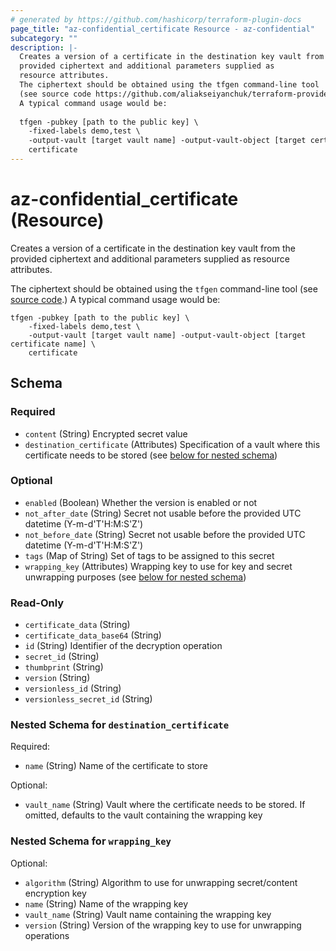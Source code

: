 ```yaml
---
# generated by https://github.com/hashicorp/terraform-plugin-docs
page_title: "az-confidential_certificate Resource - az-confidential"
subcategory: ""
description: |-
  Creates a version of a certificate in the destination key vault from the
  provided ciphertext and additional parameters supplied as
  resource attributes.
  The ciphertext should be obtained using the tfgen command-line tool
  (see source code https://github.com/aliakseiyanchuk/terraform-provider-az-confidential.)
  A typical command usage would be:
  
  tfgen -pubkey [path to the public key] \
  	-fixed-labels demo,test \
  	-output-vault [target vault name] -output-vault-object [target certificate name] \
  	certificate
---
```


# az-confidential_certificate (Resource)

Creates a version of a certificate in the destination key vault from the
provided ciphertext and additional parameters supplied as
resource attributes.

The ciphertext should be obtained using the `tfgen` command-line tool
(see [source code](https://github.com/aliakseiyanchuk/terraform-provider-az-confidential).)
A typical command usage would be:
```shell
tfgen -pubkey [path to the public key] \
	-fixed-labels demo,test \
	-output-vault [target vault name] -output-vault-object [target certificate name] \
	certificate
```



<!-- schema generated by tfplugindocs -->
## Schema

### Required

- `content` (String) Encrypted secret value
- `destination_certificate` (Attributes) Specification of a vault where this certificate needs to be stored (see [below for nested schema](#nestedatt--destination_certificate))

### Optional

- `enabled` (Boolean) Whether the version is enabled or not
- `not_after_date` (String) Secret not usable before the provided UTC datetime (Y-m-d'T'H:M:S'Z')
- `not_before_date` (String) Secret not usable before the provided UTC datetime (Y-m-d'T'H:M:S'Z')
- `tags` (Map of String) Set of tags to be assigned to this secret
- `wrapping_key` (Attributes) Wrapping key to use for key and secret unwrapping purposes (see [below for nested schema](#nestedatt--wrapping_key))

### Read-Only

- `certificate_data` (String)
- `certificate_data_base64` (String)
- `id` (String) Identifier of the decryption operation
- `secret_id` (String)
- `thumbprint` (String)
- `version` (String)
- `versionless_id` (String)
- `versionless_secret_id` (String)

<a id="nestedatt--destination_certificate"></a>
### Nested Schema for `destination_certificate`

Required:

- `name` (String) Name of the certificate to store

Optional:

- `vault_name` (String) Vault where the certificate needs to be stored. If omitted, defaults to the vault containing the wrapping key


<a id="nestedatt--wrapping_key"></a>
### Nested Schema for `wrapping_key`

Optional:

- `algorithm` (String) Algorithm to use for unwrapping secret/content encryption key
- `name` (String) Name of the wrapping key
- `vault_name` (String) Vault name containing the wrapping key
- `version` (String) Version of the wrapping key to use for unwrapping operations
